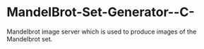 # MandelBrot-Set-Generator--C-
Mandelbrot image server which is used to produce images of the Mandelbrot set.
